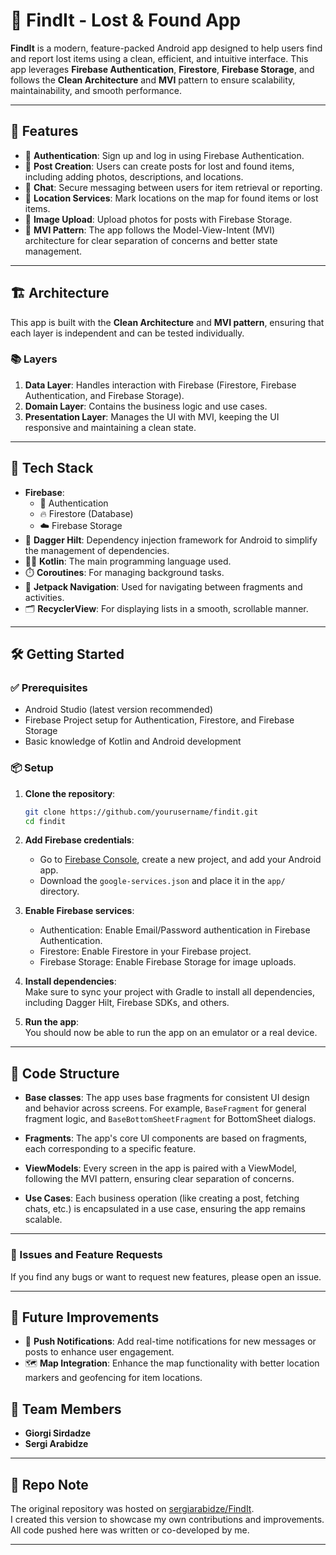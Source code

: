 # 📱 FindIt - Lost & Found App

**FindIt** is a modern, feature-packed Android app designed to help users find and report lost items using a clean, efficient, and intuitive interface. This app leverages **Firebase Authentication**, **Firestore**, **Firebase Storage**, and follows the **Clean Architecture** and **MVI** pattern to ensure scalability, maintainability, and smooth performance.

---

## 🚀 Features

- 🔐 **Authentication**: Sign up and log in using Firebase Authentication.
- 📝 **Post Creation**: Users can create posts for lost and found items, including adding photos, descriptions, and locations.
- 💬 **Chat**: Secure messaging between users for item retrieval or reporting.
- 📍 **Location Services**: Mark locations on the map for found items or lost items.
- 📸 **Image Upload**: Upload photos for posts with Firebase Storage.
- 🧠 **MVI Pattern**: The app follows the Model-View-Intent (MVI) architecture for clear separation of concerns and better state management.

---

## 🏗️ Architecture

This app is built with the **Clean Architecture** and **MVI pattern**, ensuring that each layer is independent and can be tested individually.

### 📚 Layers

1. **Data Layer**: Handles interaction with Firebase (Firestore, Firebase Authentication, and Firebase Storage).
2. **Domain Layer**: Contains the business logic and use cases.
3. **Presentation Layer**: Manages the UI with MVI, keeping the UI responsive and maintaining a clean state.

---

## 🧰 Tech Stack

- **Firebase**:
    - 🔐 Authentication
    - 🔥 Firestore (Database)
    - ☁️ Firebase Storage
- 🧩 **Dagger Hilt**: Dependency injection framework for Android to simplify the management of dependencies.
- 🧑‍💻 **Kotlin**: The main programming language used.
- ⏱️ **Coroutines**: For managing background tasks.
- 🧭 **Jetpack Navigation**: Used for navigating between fragments and activities.
- 🗂️ **RecyclerView**: For displaying lists in a smooth, scrollable manner.

---

## 🛠️ Getting Started

### ✅ Prerequisites

- Android Studio (latest version recommended)
- Firebase Project setup for Authentication, Firestore, and Firebase Storage
- Basic knowledge of Kotlin and Android development

### 📦 Setup

1. **Clone the repository**:
    ```bash
    git clone https://github.com/yourusername/findit.git
    cd findit
    ```

2. **Add Firebase credentials**:
    - Go to [Firebase Console](https://console.firebase.google.com/), create a new project, and add your Android app.
    - Download the `google-services.json` and place it in the `app/` directory.

3. **Enable Firebase services**:
    - Authentication: Enable Email/Password authentication in Firebase Authentication.
    - Firestore: Enable Firestore in your Firebase project.
    - Firebase Storage: Enable Firebase Storage for image uploads.

4. **Install dependencies**:  
   Make sure to sync your project with Gradle to install all dependencies, including Dagger Hilt, Firebase SDKs, and others.

5. **Run the app**:  
   You should now be able to run the app on an emulator or a real device.

---

## 🧱 Code Structure

- **Base classes**: The app uses base fragments for consistent UI design and behavior across screens. For example, `BaseFragment` for general fragment logic, and `BaseBottomSheetFragment` for BottomSheet dialogs.

- **Fragments**: The app's core UI components are based on fragments, each corresponding to a specific feature.

- **ViewModels**: Every screen in the app is paired with a ViewModel, following the MVI pattern, ensuring clear separation of concerns.

- **Use Cases**: Each business operation (like creating a post, fetching chats, etc.) is encapsulated in a use case, ensuring the app remains scalable.

---

### 🐛 Issues and Feature Requests

If you find any bugs or want to request new features, please open an issue.

---

## 🌱 Future Improvements

- 🔔 **Push Notifications**: Add real-time notifications for new messages or posts to enhance user engagement.
- 🗺️ **Map Integration**: Enhance the map functionality with better location markers and geofencing for item locations.

## 👥 Team Members

- **Giorgi Sirdadze** 
- **Sergi Arabidze** 

---

## 🔁 Repo Note

The original repository was hosted on [sergiarabidze/FindIt](https://github.com/sergiarabidze/FindIt).  
I created this version to showcase my own contributions and improvements. All code pushed here was written or co-developed by me.

---

